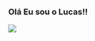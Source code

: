 ### Olá Eu sou o Lucas!!
<div>
  <a href="https://github.com/lucassGuge">
    
</div>

<div>
  <a href="https://www.linkedin.com/in/gugelucas/">
    <img src="https://img.shields.io/badge/LinkedIn-0077B5?style=for-the-badge&logo=linkedin&logoColor=white">
  </a>
</div>
